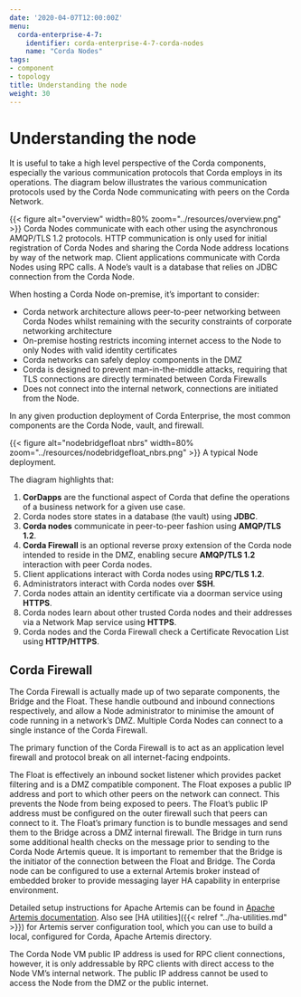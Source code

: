 ```yaml
---
date: '2020-04-07T12:00:00Z'
menu:
  corda-enterprise-4-7:
    identifier: corda-enterprise-4-7-corda-nodes
    name: "Corda Nodes"
tags:
- component
- topology
title: Understanding the node
weight: 30
---
```



# Understanding the node

It is useful to take a high level perspective of the Corda components, especially the various communication protocols that Corda employs in its operations. The diagram below illustrates the various communication protocols used by the Corda Node communicating with peers on the Corda Network.

{{< figure alt="overview" width=80% zoom="../resources/overview.png" >}}
Corda Nodes communicate with each other using the asynchronous AMQP/TLS 1.2 protocols. HTTP communication is only used for initial registration of Corda Nodes and sharing the Corda Node address locations by way of the network map. Client applications communicate with Corda Nodes using RPC calls. A Node’s vault is a database that relies on JDBC connection from the Corda Node.

When hosting a Corda Node on-premise, it’s important to consider:


* Corda network architecture allows peer-to-peer networking between Corda Nodes whilst remaining with the security constraints of corporate networking architecture
* On-premise hosting restricts incoming internet access to the Node to only Nodes with valid identity certificates
* Corda networks can safely deploy components in the DMZ
* Corda is designed to prevent man-in-the-middle attacks, requiring that TLS connections are directly terminated between Corda Firewalls
* Does not connect into the internal network, connections are initiated from the Node.

In any given production deployment of Corda Enterprise, the most common components are the Corda Node, vault, and firewall.


{{< figure alt="nodebridgefloat nbrs" width=80% zoom="../resources/nodebridgefloat_nbrs.png" >}}
A typical Node deployment.


The diagram highlights that:


1. **CorDapps** are the functional aspect of Corda that define the operations of a business network for a given use case.
2. Corda nodes store states in a database (the vault) using **JDBC**.
3. **Corda nodes** communicate in peer-to-peer fashion using **AMQP/TLS 1.2**.
4. **Corda Firewall** is an optional reverse proxy extension of the Corda node intended to reside in the DMZ, enabling secure **AMQP/TLS 1.2** interaction with peer Corda nodes.
5. Client applications interact with Corda nodes using **RPC/TLS 1.2**.
6. Administrators interact with Corda nodes over **SSH**.
7. Corda nodes attain an identity certificate via a doorman service using **HTTPS**.
8. Corda nodes learn about other trusted Corda nodes and their addresses via a Network Map service using **HTTPS**.
9. Corda nodes and the Corda Firewall check a Certificate Revocation List using **HTTP/HTTPS**.


## Corda Firewall

The Corda Firewall is actually made up of two separate components, the Bridge and the Float. These handle outbound and inbound connections respectively, and allow a Node administrator to minimise the amount of code running in a network’s DMZ. Multiple Corda Nodes can connect to a single instance of the Corda Firewall.

The primary function of the Corda Firewall is to act as an application level firewall and protocol break on all internet-facing endpoints.

The Float is effectively an inbound socket listener which provides packet filtering and is a DMZ compatible component. The Float exposes a public IP address and port to which other peers on the network can connect. This prevents the Node from being exposed to peers. The Float’s public IP address must be configured on the outer firewall such that peers can connect to it. The Float’s primary function is to bundle messages and send them to the Bridge across a DMZ internal firewall. The Bridge in turn runs some additional health checks on the message prior to sending to the Corda Node Artemis queue. It is important to remember that the Bridge is the initiator of the connection between the Float and Bridge. The Corda node can be configured to use a external Artemis broker instead of embedded broker to provide messaging layer HA capability in enterprise environment.

Detailed setup instructions for Apache Artemis can be found in [Apache Artemis documentation](https://activemq.apache.org/artemis/docs/latest/index.html). Also see
[HA utilities]({{< relref "../ha-utilities.md" >}}) for Artemis server configuration tool, which you can use to build a local, configured for Corda, Apache Artemis directory.

The Corda Node VM public IP address is used for RPC client connections, however, it is only addressable by RPC clients with direct access to the Node VM’s internal network. The public IP address cannot be used to access the Node from the DMZ or the public internet.
